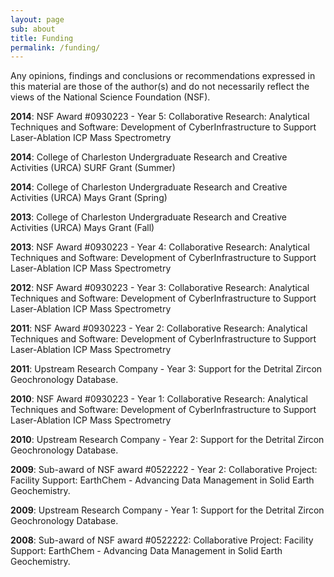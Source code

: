 ```yaml
---
layout: page
sub: about
title: Funding
permalink: /funding/
---
```


Any opinions, findings and conclusions or recommendations expressed in this material are those of the author(s) and do not necessarily reflect the views of the National Science Foundation (NSF).

**2014**: NSF Award #0930223 - Year 5: Collaborative Research: Analytical Techniques and Software: Development of CyberInfrastructure to Support Laser-Ablation ICP Mass Spectrometry

**2014**: College of Charleston Undergraduate Research and Creative Activities (URCA) SURF Grant (Summer)

**2014**: College of Charleston Undergraduate Research and Creative Activities (URCA) Mays Grant (Spring)

**2013**: College of Charleston Undergraduate Research and Creative Activities (URCA) Mays Grant (Fall)

**2013**: NSF Award #0930223 - Year 4: Collaborative Research: Analytical Techniques and Software: Development of CyberInfrastructure to Support Laser-Ablation ICP Mass Spectrometry

**2012**: NSF Award #0930223 - Year 3: Collaborative Research: Analytical Techniques and Software: Development of CyberInfrastructure to Support Laser-Ablation ICP Mass Spectrometry

**2011**: NSF Award #0930223 - Year 2: Collaborative Research: Analytical Techniques and Software: Development of CyberInfrastructure to Support Laser-Ablation ICP Mass Spectrometry

**2011**: Upstream Research Company - Year 3: Support for the Detrital Zircon Geochronology Database. 

**2010**: NSF Award #0930223 - Year 1: Collaborative Research: Analytical Techniques and Software: Development of CyberInfrastructure to Support Laser-Ablation ICP Mass Spectrometry 

**2010**: Upstream Research Company - Year 2: Support for the Detrital Zircon Geochronology Database. 
 
**2009**: Sub-award of NSF award  #0522222 - Year 2: Collaborative Project: Facility Support: EarthChem - Advancing Data Management in Solid Earth Geochemistry. 
 
**2009**: Upstream Research Company - Year 1: Support for the Detrital Zircon Geochronology Database. 
 
**2008**: Sub-award of NSF award  #0522222: Collaborative Project: Facility Support: EarthChem - Advancing Data Management in Solid Earth Geochemistry. 